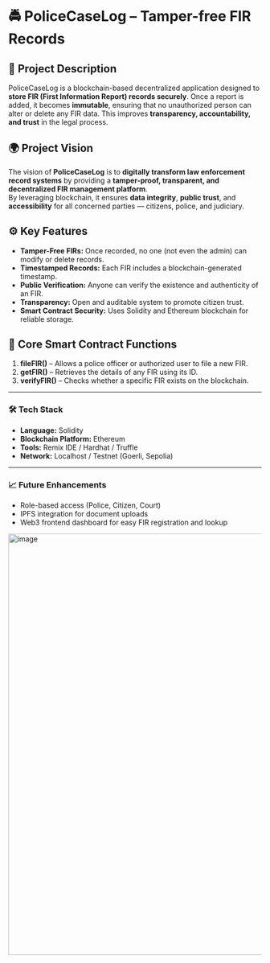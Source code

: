 # 🚔 PoliceCaseLog – Tamper-free FIR Records

## 📝 Project Description
PoliceCaseLog is a blockchain-based decentralized application designed to **store FIR (First Information Report) records securely**. Once a report is added, it becomes **immutable**, ensuring that no unauthorized person can alter or delete any FIR data. This improves **transparency, accountability, and trust** in the legal process.

## 🌍 Project Vision
The vision of **PoliceCaseLog** is to **digitally transform law enforcement record systems** by providing a **tamper-proof, transparent, and decentralized FIR management platform**.  
By leveraging blockchain, it ensures **data integrity**, **public trust**, and **accessibility** for all concerned parties — citizens, police, and judiciary.

## ⚙️ Key Features
- **Tamper-Free FIRs:** Once recorded, no one (not even the admin) can modify or delete records.
- **Timestamped Records:** Each FIR includes a blockchain-generated timestamp.
- **Public Verification:** Anyone can verify the existence and authenticity of an FIR.
- **Transparency:** Open and auditable system to promote citizen trust.
- **Smart Contract Security:** Uses Solidity and Ethereum blockchain for reliable storage.

## 🧠 Core Smart Contract Functions
1. **fileFIR()** – Allows a police officer or authorized user to file a new FIR.  
2. **getFIR()** – Retrieves the details of any FIR using its ID.  
3. **verifyFIR()** – Checks whether a specific FIR exists on the blockchain.

---

### 🛠️ Tech Stack
- **Language:** Solidity  
- **Blockchain Platform:** Ethereum  
- **Tools:** Remix IDE / Hardhat / Truffle  
- **Network:** Localhost / Testnet (Goerli, Sepolia)

---

### 📈 Future Enhancements
- Role-based access (Police, Citizen, Court)
- IPFS integration for document uploads
- Web3 frontend dashboard for easy FIR registration and lookup
<img width="1919" height="838" alt="image" src="https://github.com/user-attachments/assets/2a8e0d13-0f8d-45ae-bbaf-b0534bc6f645" />
